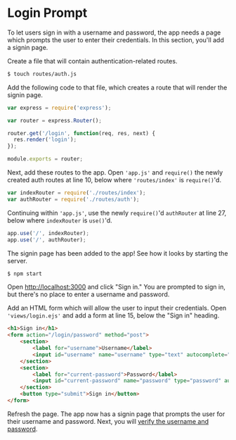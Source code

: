 # Login Prompt

To let users sign in with a username and password, the app needs a page which
prompts the user to enter their credentials.  In this section, you'll add a
signin page.

Create a file that will contain authentication-related routes.

```sh
$ touch routes/auth.js
```

Add the following code to that file, which creates a route that will render the
signin page.

```js
var express = require('express');

var router = express.Router();

router.get('/login', function(req, res, next) {
  res.render('login');
});

module.exports = router;
```

Next, add these routes to the app.  Open `'app.js'` and `require()` the newly
created auth routes at line 10, below where `'routes/index'` is `require()`'d.

```js
var indexRouter = require('./routes/index');
var authRouter = require('./routes/auth');
```

Continuing within `'app.js'`, use the newly `require()`'d `authRouter` at line
27, below where `indexRouter` is `use()`'d.

```js
app.use('/', indexRouter);
app.use('/', authRouter);
```

The signin page has been added to the app!  See how it looks by starting the
server.

```sh
$ npm start
```

Open [http://localhost:3000](http://localhost:3000/) and click "Sign in."  You
are prompted to sign in, but there's no place to enter a username and password.

Add an HTML form which will allow the user to input their credentials.  Open
`'views/login.ejs'` and add a form at line 15, below the "Sign in" heading.

```html
<h1>Sign in</h1>
<form action="/login/password" method="post">
	<section>
		<label for="username">Username</label>
		<input id="username" name="username" type="text" autocomplete="username" required autofocus>
	</section>
	<section>
		<label for="current-password">Password</label>
		<input id="current-password" name="password" type="password" autocomplete="current-password" required>
	</section>
	<button type="submit">Sign in</button>
</form>
```

Refresh the page.  The app now has a signin page that prompts the user for their
username and password.  Next, you will [verify the username and password](../verify/).
